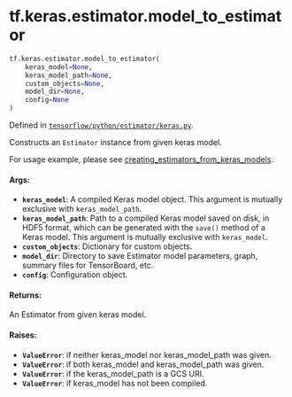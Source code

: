 <div itemscope itemtype="http://developers.google.com/ReferenceObject">
<meta itemprop="name" content="tf.keras.estimator.model_to_estimator" />
</div>

# tf.keras.estimator.model_to_estimator

``` python
tf.keras.estimator.model_to_estimator(
    keras_model=None,
    keras_model_path=None,
    custom_objects=None,
    model_dir=None,
    config=None
)
```



Defined in [`tensorflow/python/estimator/keras.py`](https://www.tensorflow.org/code/tensorflow/python/estimator/keras.py).

Constructs an `Estimator` instance from given keras model.

For usage example, please see
<a href="../../../../../guide/estimators.md">creating_estimators_from_keras_models</a>.

#### Args:

* <b>`keras_model`</b>: A compiled Keras model object. This argument is mutually
    exclusive with `keras_model_path`.
* <b>`keras_model_path`</b>: Path to a compiled Keras model saved on disk, in HDF5
    format, which can be generated with the `save()` method of a Keras model.
    This argument is mutually exclusive with `keras_model`.
* <b>`custom_objects`</b>: Dictionary for custom objects.
* <b>`model_dir`</b>: Directory to save Estimator model parameters, graph, summary
    files for TensorBoard, etc.
* <b>`config`</b>: Configuration object.


#### Returns:

An Estimator from given keras model.


#### Raises:

* <b>`ValueError`</b>: if neither keras_model nor keras_model_path was given.
* <b>`ValueError`</b>: if both keras_model and keras_model_path was given.
* <b>`ValueError`</b>: if the keras_model_path is a GCS URI.
* <b>`ValueError`</b>: if keras_model has not been compiled.